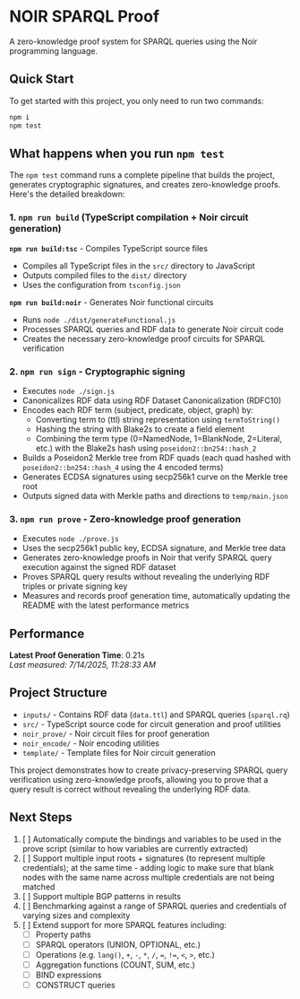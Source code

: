 # NOIR SPARQL Proof

A zero-knowledge proof system for SPARQL queries using the Noir programming language.

## Quick Start

To get started with this project, you only need to run two commands:

```bash
npm i
npm test
```

## What happens when you run `npm test`

The `npm test` command runs a complete pipeline that builds the project, generates cryptographic signatures, and creates zero-knowledge proofs. Here's the detailed breakdown:

### 1. `npm run build` (TypeScript compilation + Noir circuit generation)

**`npm run build:tsc`** - Compiles TypeScript source files
- Compiles all TypeScript files in the `src/` directory to JavaScript
- Outputs compiled files to the `dist/` directory
- Uses the configuration from `tsconfig.json`

**`npm run build:noir`** - Generates Noir functional circuits
- Runs `node ./dist/generateFunctional.js`
- Processes SPARQL queries and RDF data to generate Noir circuit code
- Creates the necessary zero-knowledge proof circuits for SPARQL verification

### 2. `npm run sign` - Cryptographic signing

- Executes `node ./sign.js`
- Canonicalizes RDF data using RDF Dataset Canonicalization (RDFC10)
- Encodes each RDF term (subject, predicate, object, graph) by:
  - Converting term to (ttl) string representation using `termToString()`
  - Hashing the string with Blake2s to create a field element
  - Combining the term type (0=NamedNode, 1=BlankNode, 2=Literal, etc.) with the Blake2s hash using `poseidon2::bn254::hash_2`
- Builds a Poseidon2 Merkle tree from RDF quads (each quad hashed with `poseidon2::bn254::hash_4` using the 4 encoded terms)
- Generates ECDSA signatures using secp256k1 curve on the Merkle tree root
- Outputs signed data with Merkle paths and directions to `temp/main.json`

### 3. `npm run prove` - Zero-knowledge proof generation

- Executes `node ./prove.js`
- Uses the secp256k1 public key, ECDSA signature, and Merkle tree data
- Generates zero-knowledge proofs in Noir that verify SPARQL query execution against the signed RDF dataset
- Proves SPARQL query results without revealing the underlying RDF triples or private signing key
- Measures and records proof generation time, automatically updating the README with the latest performance metrics

## Performance

**Latest Proof Generation Time**: 0.21s  
*Last measured: 7/14/2025, 11:28:33 AM*
## Project Structure

- `inputs/` - Contains RDF data (`data.ttl`) and SPARQL queries (`sparql.rq`)
- `src/` - TypeScript source code for circuit generation and proof utilities
- `noir_prove/` - Noir circuit files for proof generation
- `noir_encode/` - Noir encoding utilities
- `template/` - Template files for Noir circuit generation

This project demonstrates how to create privacy-preserving SPARQL query verification using zero-knowledge proofs, allowing you to prove that a query result is correct without revealing the underlying RDF data.

## Next Steps

1. [ ] Automatically compute the bindings and variables to be used in the prove script (similar to how variables are currently extracted)
2. [ ] Support multiple input roots + signatures (to represent multiple credentials); at the same time - adding logic to make sure that blank nodes with the same name across multiple credentials are not being matched
3. [ ] Support multiple BGP patterns in results
4. [ ] Benchmarking against a range of SPARQL queries and credentials of varying sizes and complexity
5. [ ] Extend support for more SPARQL features including:
   - [ ] Property paths
   - [ ] SPARQL operators (UNION, OPTIONAL, etc.)
   - [ ] Operations (e.g. `lang()`, `+`, `-`, `*`, `/`, `=`, `!=`, `<`, `>`, etc.)
   - [ ] Aggregation functions (COUNT, SUM, etc.)
   - [ ] BIND expressions
   - [ ] CONSTRUCT queries
